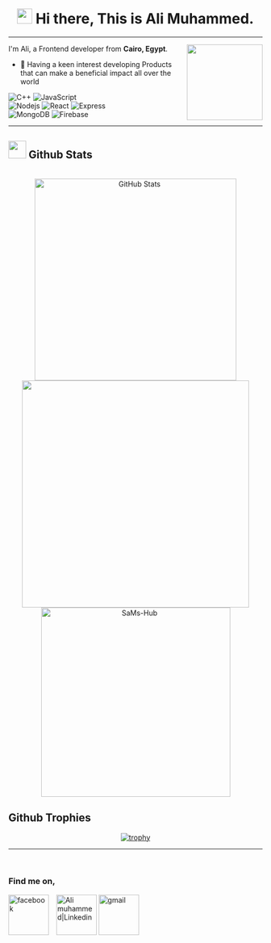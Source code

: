 <h1 align="center"><img src="https://emojis.slackmojis.com/emojis/images/1531849430/4246/blob-sunglasses.gif?1531849430" width="30"/> Hi there, This is Ali Muhammed. </h1>

---

I'm Ali, a Frontend developer from <b>Cairo, Egypt</b>.
<img src="https://camo.githubusercontent.com/410dd0b1b800cd1e13965237beee2a32474be978/68747470733a2f2f6d656469612e67697068792e636f6d2f6d656469612f4d3967624264396e6244724f5475314d71782f67697068792e676966" align="right" width="150"/>

- 🌱 Having a keen interest developing Products that can make a beneficial impact all over the world</p>
<p>

  <img alt="C++" src="https://img.shields.io/badge/-C++-4382b3?style=flat-square&logo=c%2B%2B&logoColor=white" />
  <img alt="JavaScript" src="https://img.shields.io/badge/Javascript%20-%23323330.svg?style=flat-square&logo=javascript&logoColor=%23F7DF1E&logoColor=white" />
  <br>
  <img alt="Nodejs" src="https://img.shields.io/badge/-Nodejs-43853d?style=flat-square&logo=Node.js&logoColor=white" />
  <img alt="React" src="https://img.shields.io/badge/-React-45b8d8?style=flat-square&logo=react&logoColor=white" />
 
<!--   <img alt="ReactNative" src=" https://img.shields.io/badge/-react--native-yellow.svg?style=flat-square&logo=express&logoColor=white" /> -->
 
  <img alt="Express"  src = "https://img.shields.io/badge/express.js-%23404d59.svg?style=flat-square&logo=express&logoColor=white"/>
  <br>
  
  <img alt="MongoDB" src="https://img.shields.io/badge/-MongoDB-13aa52?style=flat-square&logo=mongodb&logoColor=white" />
  <img alt= "Firebase" src="https://img.shields.io/badge/firebase-%23039BE5.svg?style=flat-square&logo=firebase" />
 
  
</p>

---

<!-- ![My GitHub stats](https://github-readme-stats.vercel.app/api?username=SaMs-Hub&show_icons=true&hide_border=tue) -->

## <img src="https://media.giphy.com/media/iY8CRBdQXODJSCERIr/giphy.gif" width="35"><b> Github Stats </b>
<br>

<div align="center">



<a href="https://github.com/AliiMuhammed">

  <img src="http://github-readme-streak-stats.herokuapp.com/?user=AliiMuhammed&&theme=github-dark-blue&background=130F40&text=D3D3D3&ring=7A7ADB&sideNums=FFFFFF" width="400" alt="GitHub Stats" />
  <img src="https://github-readme-stats.vercel.app/api?username=AliiMuhammed&include_all_commits=true&count_private=true&show_icons=true&line_height=20&title_color=7A7ADB&icon_color=2234AE&text_color=D3D3D3&bg_color=0,000000,130F40" width="450"/>
  <img src="https://github-readme-stats.vercel.app/api/top-langs?username=AliiMuhammed&show_icons=true&locale=en&layout=compact&line_height=20&title_color=7A7ADB&icon_color=2234AE&text_color=D3D3D3&bg_color=0,000000,130F40" width="375"  alt="SaMs-Hub"/>

</a>
</div>


<div>
<h2> Github Trophies </h2>
    <div align="center">

[![trophy](https://github-profile-trophy.vercel.app/?username=AliiMuhammed&theme=onedark)](https://github.com/AliiMuhammed/github-profile-trophy)
  </div>
</div>

---

<br />
<h3>Find me on,</h3>
<!--
<a href="https://www.linkedin.com/in/ali-muhammed-dev/">
  <img
    align="left"
    alt="Ali muhammed|Linkedin"
    width="24px"
    src="https://github.com/dakshkhetan/dakshkhetan/blob/master/Assets/Linkedin.svg"
  />
</a>

<a href="https://www.facebook.com/profile.php?id=100004223081202">
  <img
    align="left"
    alt="ali muhammed | Facebook"
    width="26px"
    src="https://github.com/dakshkhetan/dakshkhetan/blob/master/Assets/Facebook.svg"
  />
</a>



<a href="mailto:ali.muhammed.dev@gmail.com">
  <img
    align="left"
    alt="ali muhammed | Gmail"
    width="26px"
    src="https://github.com/dakshkhetan/dakshkhetan/blob/master/Assets/Gmail.svg"
  />
</a> -->

<a href="https://www.facebook.com/profile.php?id=100004223081202" target="_blank"><img src="https://cdn3.iconfinder.com/data/icons/pixel-social-media-2/16/Facebook-512.png" height="80px" width="80" alt="facebook" align="center"></a>
&ensp;
<a href="https://www.linkedin.com/in/ali-muhammed-dev/" target="_blank"><img src="https://cdn3.iconfinder.com/data/icons/pixel-social-media-2/16/Linkedin-512.png" height="80px" width="80px" alt="Ali muhammed|Linkedin" align="center"></a>
<a href="mailto:ali.muhammed.dev@gmail.com" target="_blank"><img src="https://cdn3.iconfinder.com/data/icons/pixel-social-media-2/16/Google-512.png" height="80px" width="80px" alt="gmail" align="center"></a>
